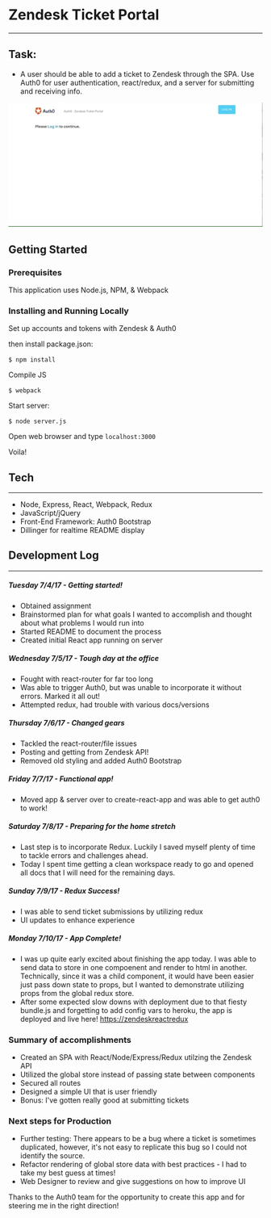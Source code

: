 # Zendesk Ticket Portal

------

## Task:

- A user should be able to add a ticket to Zendesk through the SPA.  Use Auth0 for user authentication, react/redux, and a server for submitting and receiving info.


![](public/assets/zendeskgif2.gif)

## Getting Started

### Prerequisites

This application uses Node.js, NPM, & Webpack

### Installing and Running Locally

Set up accounts and tokens with Zendesk & Auth0

then install package.json:

    $ npm install

Compile JS
	
	$ webpack

Start server:

    $ node server.js

Open web browser and type ```localhost:3000```

Voila! 

## Tech
---
  - Node, Express, React, Webpack, Redux
  - JavaScript/jQuery
  - Front-End Framework: Auth0 Bootstrap
  - Dillinger for realtime README display

## Development Log
----

##### Tuesday 7/4/17 - Getting started!
  - Obtained assignment
  - Brainstormed plan for what goals I wanted to accomplish and thought about what problems I would run into
  - Started README to document the process
  - Created initial React app running on server

##### Wednesday 7/5/17 - Tough day at the office
  - Fought with react-router for far too long
  - Was able to trigger Auth0, but was unable to incorporate it without errors. Marked it all out!
  - Attempted redux, had trouble with various docs/versions 

##### Thursday 7/6/17 - Changed gears
  - Tackled the react-router/file issues
  - Posting and getting from Zendesk API!
  - Removed old styling and added Auth0 Bootstrap

##### Friday 7/7/17 - Functional app!

  - Moved app & server over to create-react-app and was able to get auth0 to work!

##### Saturday 7/8/17 - Preparing for the home stretch

  - Last step is to incorporate Redux. Luckily I saved myself plenty of time to tackle errors and challenges ahead. 
  - Today I spent time getting a clean workspace ready to go and opened all docs that I will need for the remaining days.

##### Sunday 7/9/17 - Redux Success!

  - I was able to send ticket submissions by utilizing redux
  - UI updates to enhance experience

##### Monday 7/10/17 - App Complete!

  - I was up quite early excited about finishing the app today. I was able to send data to store in one compoenent and render to html in another.  Technically, since it was a child component, it would have been easier just pass down state to props, but I wanted to demonstrate utilizing props from the global redux store.
  - After some expected slow downs with deployment due to that fiesty bundle.js and forgetting to add config vars to heroku, the app is deployed and live here! [https://zendeskreactredux](https://zendeskreactredux.herokuapp.com)


### Summary of accomplishments

- Created an SPA with React/Node/Express/Redux utilzing the Zendesk API
- Utilized the global store instead of passing state between components
- Secured all routes
- Designed a simple UI that is user friendly
- Bonus: I've gotten really good at submitting tickets

### Next steps for Production 

- Further testing: There appears to be a bug where a ticket is sometimes duplicated, however, it's not easy to replicate this bug so I could not identify the source.
- Refactor rendering of global store data with best practices - I had to take my best guess at times! 
- Web Designer to review and give suggestions on how to improve UI


Thanks to the Auth0 team for the opportunity to create this app and for steering me in the right direction!




